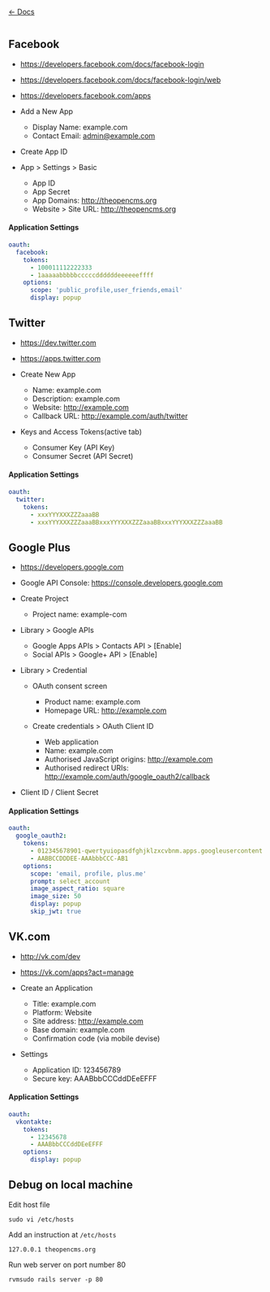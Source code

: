 [&larr; Docs](./README.md)

```
```

## Facebook

* https://developers.facebook.com/docs/facebook-login
* https://developers.facebook.com/docs/facebook-login/web
* https://developers.facebook.com/apps
* Add a New App

  * Display Name: example.com
  * Contact Email: admin@example.com

* Create App ID

* App > Settings > Basic

  * App ID
  * App Secret
  * App Domains: http://theopencms.org
  * Website > Site URL: http://theopencms.org

#### Application Settings

```yaml
oauth:
  facebook:
    tokens:
      - 100011112222333
      - 1aaaaabbbbbcccccddddddeeeeeeffff
    options:
      scope: 'public_profile,user_friends,email'
      display: popup
```

## Twitter

* https://dev.twitter.com
* https://apps.twitter.com
* Create New App

  * Name: example.com
  * Description: example.com
  * Website: http://example.com
  * Callback URL: http://example.com/auth/twitter

* Keys and Access Tokens(active tab)

  * Consumer Key (API Key)
  * Consumer Secret (API Secret)

#### Application Settings

```yaml
oauth:
  twitter:
    tokens:
      - xxxYYYXXXZZZaaaBB
      - xxxYYYXXXZZZaaaBBxxxYYYXXXZZZaaaBBxxxYYYXXXZZZaaaBB
```

## Google Plus

* https://developers.google.com
* Google API Console: https://console.developers.google.com
* Create Project

  * Project name: example-com

* Library > Google APIs

  * Google Apps APIs > Contacts API > [Enable]
  * Social APIs > Google+ API > [Enable]

* Library > Credential

  * OAuth consent screen

    * Product name: example.com
    * Homepage URL: http://example.com

  * Create credentials > OAuth Client ID

    * Web application
    * Name: example.com
    * Authorised JavaScript origins: http://example.com
    * Authorised redirect URIs: http://example.com/auth/google_oauth2/callback

* Client ID / Client Secret

#### Application Settings

```yaml
oauth:
  google_oauth2:
    tokens:
      - 012345678901-qwertyuiopasdfghjklzxcvbnm.apps.googleusercontent.com
      - AABBCCDDDEE-AAAbbbCCC-AB1
    options:
      scope: 'email, profile, plus.me'
      prompt: select_account
      image_aspect_ratio: square
      image_size: 50
      display: popup
      skip_jwt: true
```

## VK.com

* http://vk.com/dev
* https://vk.com/apps?act=manage
* Create an Application

  * Title: example.com
  * Platform: Website
  * Site address: http://example.com
  * Base domain: example.com
  * Confirmation code (via mobile devise)

* Settings

  * Application ID:	123456789
  * Secure key: AAABbbCCCddDEeEFFF

#### Application Settings

```yaml
oauth:
  vkontakte:
    tokens:
      - 12345678
      - AAABbbCCCddDEeEFFF
    options:
      display: popup
```

## Debug on local machine

Edit host file

```
sudo vi /etc/hosts
```

Add an instruction at `/etc/hosts`

```
127.0.0.1 theopencms.org
```

Run web server on port number 80

```
rvmsudo rails server -p 80
```
